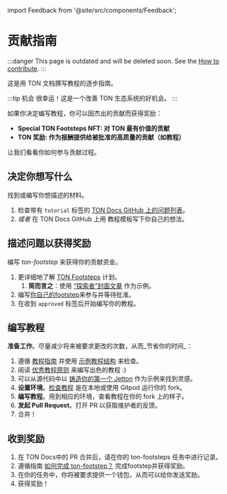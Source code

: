 import Feedback from '@site/src/components/Feedback';

# 贡献指南

:::danger
This page is outdated and will be deleted soon.
See the [How to contribute](/v3/contribute/).
:::

这是用 TON 文档撰写教程的逐步指南。

:::tip 机会
很幸运！这是一个改善 TON 生态系统的好机会。
:::

如果你决定编写教程，你可以因杰出的贡献而获得奖励：

- **Special TON Footsteps NFT: 对 TON 最有价值的贡献**
- **TON 奖励: 作为报酬提供给被批准的高质量的贡献（如教程）**

让我们看看你如何参与贡献过程。

## 决定你想写什么

找到或编写你想描述的材料。

1. 检查带有 `tutorial` 标签的 [TON Docs GitHub 上的问题列表](https://github.com/ton-community/ton-docs/issues)。
2. *或者* 在 TON Docs GitHub 上用 教程模板写下你自己的想法。

## 描述问题以获得奖励

编写 *ton-footstep* 来获得你的贡献资金。

1. 更详细地了解 [TON Footsteps](https://github.com/ton-society/ton-footsteps) 计划。
    1. **简而言之**：使用 [“探索者”封面文章](https://github.com/ton-society/ton-footsteps/issues/61) 作为示例。
2. 编写[你自己的footstep](https://github.com/ton-society/ton-footsteps/issues/new/choose)来参与并等待批准。
3. 在收到 `approved` 标签后开始编写你的教程。

## 编写教程

**准备工作**。尽量减少将来被要求更改的次数，从而_节省你的时间_：

1. 遵循 [教程指南](/contribute/guidelines) 并使用 [示例教程结构](/contribute/sample-tutorial) 来检查。
2. 阅读 [优秀教程原则](/contribute/principles-of-a-good-tutorial) 来编写出色的教程 :)
3. 可以从源代码中以 [铸造你的第一个 Jetton](/develop/dapps/tutorials/jetton-minter) 作为示例来找到灵感。
4. **设置环境**。[检查教程](/contribute#online-one-click-contribution-setup) 是在本地或使用 Gitpod 运行你的 fork。
5. **编写教程**。用到相应的环境，查看教程在你的 fork 上的样子。
6. **发起 Pull Request**。打开 PR 以获取维护者的反馈。
7. 合并！

## 收到奖励

1. 在 TON Docs中的 PR 合并后，请在你的 ton-footsteps 任务中进行记录。
2. 遵循指南 [如何完成 ton-footstep？](https://github.com/ton-society/ton-footsteps#how-to-complete-something-from-the-list) 完成footstep并获得奖励。
3. 在你的任务中，你将被要求提供一个钱包，从而可以给你发送奖励。
4. 获得奖励！

<Feedback />

